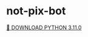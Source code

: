 # not-pix-bot



<a href="https://www.python.org/downloads/release/python-3110/">🐍 DOWNLOAD PYTHON 3.11.0</a>

